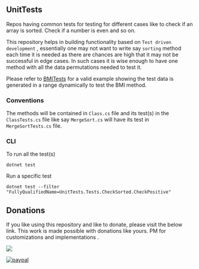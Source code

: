 ## UnitTests
Repos having common tests for testing for different cases like to check if an array is sorted. Check if a number is even and so on.

This repository helps in building functionality based on `Test driven development` , essentially one may not want to write say `sorting` method each time it is needed as there are chances are high that it may not be successful in edge cases. In such cases it is wise enough to have one method with all the data permutations needed to test it.

Please refer to [BMITests](Sorting/BMITests) for a valid example showing the test data is generated in a range dynamically to test the BMI method. 

### Conventions
The methods will be contained in `Class.cs` file and its test(s) in the `ClassTests.cs` file like say `MergeSort.cs` will have its test in `MergeSortTests.cs` file.

### CLI

To run all the test(s)

```
dotnet test
```

Run a specific test

```
dotnet test --filter "FullyQualifiedName=UnitTests.Tests.CheckSorted.CheckPositive"
```

## Donations
If you like using this repository and like to donate, please visit the below link. This work is made possible with donations like yours. PM for customizations and implementations .

<a href="https://www.buymeacoffee.com/ragavendra"><img src="https://img.buymeacoffee.com/button-api/?text=Buy me a pop&emoji=🥃&slug=ragavendra&button_colour=FFDD00&font_colour=000000&font_family=Cookie&outline_colour=000000&coffee_colour=ffffff" /></a>

[![paypal](https://www.paypalobjects.com/en_US/i/btn/btn_donateCC_LG.gif)](https://www.paypal.com/cgi-bin/webscr?cmd=_s-xclick&hosted_button_id=ZKRHDCLG22EJA)